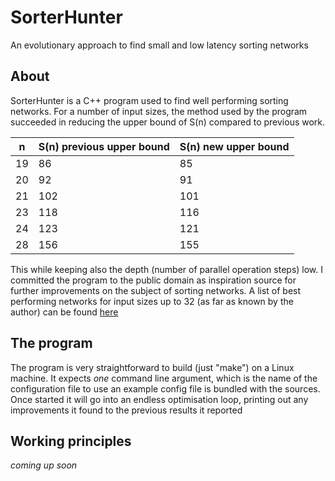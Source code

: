 # SorterHunter
An evolutionary approach to find small and low latency sorting networks

## About
SorterHunter is a C++ program used to find well performing sorting networks.
For a number of input sizes, the method used by the program succeeded in reducing the upper bound of S(n) compared to previous work.

n  | S(n) previous upper bound | S(n) new upper bound
--  | ------------------------- | --------------------
19 | 86 | 85
20 | 92 | 91
21 | 102 | 101
23 | 118 | 116
24 | 123 | 121
28 | 156 | 155

This while keeping also the depth (number of parallel operation steps) low. I committed the program to the public domain as inspiration source for further improvements on the subject of sorting networks.
A list of best performing networks for input sizes up to 32 (as far as known by the author) can be found [here](http://users.telenet.be/bertdobbelaere/SorterHunter/sorting_networks.html)

## The program
The program is very straightforward to build (just "make") on a Linux machine. It expects *one* command line argument, which is the name of the configuration file to use an example config file is bundled with the sources. Once started it will go into an endless optimisation loop, printing out any improvements it found to the previous results it reported

## Working principles
*coming up soon*
